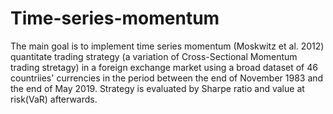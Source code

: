 # Time-series-momentum
The main goal is to implement time series momentum (Moskwitz et al. 2012) quantitate trading strategy (a variation of Cross-Sectional Momentum trading stretagy) in a foreign exchange market using a broad dataset of 46 countriies' currencies in the period between the end of November 1983 and the end of May 2019. Strategy is evaluated by Sharpe ratio and value at risk(VaR) afterwards.
